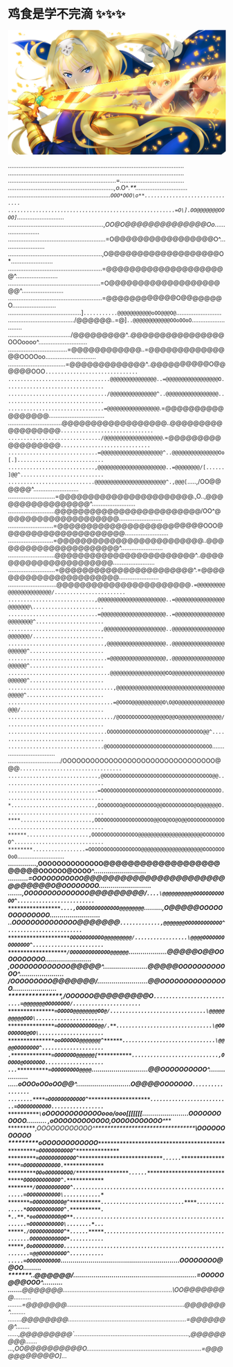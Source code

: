 # 鸡食是学不完滴 ✨✨✨
![1](73317336_p0.jpg)

.....................................................................................................
.....................................................................................................
..............................................................=....*.................................
.............................................................,o*.O^*.**..............................
...........................................................`OOO*OOO\o**..............................
......................................................=O\].OO@@@@@@@OOOO]`...........................
.......................................................,OO@O@@@@@@@@@@@@@@Oo*........................
........................................................=O@@@@@@@@@@@@@@@@@O^........................
......................................................,O@@@@@@@@@@@@@@@@@@@O*........................
......................................................=@@@@@@@@@@@@@@@@@@@@@^........................
.....................................................=O@@@@@@@@@@@@@@@@@@@@@^........................
......................................................=@@@@@@@@@@@@O@@@@@@@O.........................
..........................................]`...........@@@@@@@@@@@oOO@@@O@`..........................
....................................../@@@@@@\..=@]`..@@@@@@@@@@@@OOoOOoO`...........................
..................................../@@@@@@@@@^..@@@@@@@@@@@@@@@@OOOoooo^............................
..................................=@@@@@@@@@@@@..=@@@@@@@\@@@@@@@@OOOOoo.............................
.................................=@@@@@@@@@@@@@^..@@@@@@@@@@O@@@@@@OOO`..............................
.................................@@@@@@@@@@@@@@@..=@@@@@@@@@@@@@@@@@O................................
................................/@@@@@@@@@@@@@@@^..@@@@@@@@@@@@@@@@@.................................
...............................=@@@@@@@@@@@@@@@@@`.=@@@@@@@@@@@@@@@@@................................
...............................@@@@@@@@@@@@@@@@@@\..@@@@@@@@@@@@@@@@@@`..............................
............................../@@@@@@@@@@@@@@@@@@@`.=@@@@@@@@@@@@@@@@@@`.............................
.............................=@@@@@@@@@@@@@@@@@@@@^..@@@@@@@@@@@@@@@Oo[.]............................
............................,@@@@@@@@@@@@@@@@@@@@@@..=@@@@@@@@/[......]@@^...........................
............................@@@@@@@@@@@@@@@@@@@@@@@^.,@@@[`.....,/OO@@@@@@^..........................
...........................=@@@@@@@@@@@@@@@@@@@@@@@\.,O..,@@@@@@@@@@@@@@@@@^.........................
...........................@@@@@@@@@@@@@@@@@@@@@@@@@/OO^@@@@@@@@@@@@@@@@@@@@.........................
..........................=@@@@@@@@@@@@@@@@@@@@@@@@@OOO@@@@@@@@@@@@@@@@@@@@@.........................
..........................=@@@@@@@@@@@@@@@@@@@@@@@@@..@@@@@@@@@@@@@@@@@@@@@@^........................
...........................@@@@@@@@@@@@@@@@@@@@@@@@^..@@@@@@@@@@@@@@@@@@@@@@\........................
...........................=@@@@@@@@@@@@@@@@@@@@@@@^.=@@@@@@@@@@@@@@@@@@@@@@@\.......................
............................@@@@@@@@@@@@@@@@@@@@@@@`.=@@@@@@@@@@@@@@@@@@@@@@@/.......................
............................,@@@@@@@@@@@@@@@@@@@@@@..=@@@@@@@@@@@@@@@@@@@@@@@\.......................
.............................=@@@@@@@@@@@@@@@@@@@@@..=@@@@@@@@@@@@@@@@@@@@@@@@^......................
..............................,@@@@@@@@@@@@@@@@@@@@..@@@@@@@@@@@@@@@@@@@@@@@@/.......................
...............................,@@@@@@@@@@@@@@@@@@@..@@@@@@@@@@@@@@@@@@@@@@@^........................
................................=@@@@@@@@@@@@@@@@@@,.@@@@@@@@@@@@@@@@@@@@@@@^........................
.................................@@@@@@@@@@@@@@@@@@OO@@@@@@@@@@@@@@@@@@@@@@@^........................
..................................,@@@@@@@@@@@@@@@@@@@@@@@@@@@@@@@@@@@@@@@@^.........................
..................................=@OOOO@@@@@@@@@@O\O@O@@@@@@@@@@@@@@@@@@/...........................
................................../@OOOOOOOOOO@@@@@O@@O@@@@@@@@@@@@@@/...............................
................................OOOOOOOOOOOOOOOOOOOOOOOOOOOOOOO@@^...................................
...............................@OOOOOOOOOOOOOOOOOOOOOOOOOOOOOOOOOO`..................................
............................../OOOOOOOOOOOOOOOOOOOOOOOOOOOOOOOOO@@@`.................................
.............................,@OOOOOOOOOOOOOOOOOOOOOOOOOOOOOOOOOOO@@.................................
.............................=OOOOOOOOOOOOOOOOOOOOOOOOOOOOOOOOOOOOOOO................................
*...........................,OOOOOOOO@OOOOOOOOOO@@OOOOOOOOOO@O@@@@@@O................................
****.......................,OOOOOOOOOOOOOOOOOOO@@OO@OO@O@@OOOOOOOOOOOO...............................
******....................,OOOOOOOOOOOOOOO@@@@@@@@@@@@@@@@@@@@@OOOOOOOO^.............................
********.................=OOOOOOOOOOOOOOOOO@@@@@@@@@@@@@@@@@@@@OOOOOOOOoO`...........................
**********..............,OOOOOOOOOOOOOO@@@@@@@@@@@@@@@@@@@@@@@@OOOOOO@OOOO^..........................
*************..........=OOOOOOOOOOO@@@@@@@@@@@@@@@@@@@@@@@@@@@@@@O@OOOOOOOO..........................
***************.......,OOOOOOOOOOOOOO@@@@@@@@@/`....\@@@@@@@@@@OOOOOOOOOOOO^.........................
*****************....,OOOOOOOOOOOOOO@@@@@@@@`.........,O@@@@@OOOOOOOOOOOOOO\.........................
*******************..OOOOOOOOOOOOOO@@@@@@@`.............,@@@@@@@OOOOOOOOOOOO^........................
********************OOOOOOOOOOO@@@@@@@@@/.................\@@@@OOOOOOOOOOOOOO^.......................
*******************/OOOOOOOOOOOOO@@@@@@`...................\@@@@@O@@OOOOOOOOOO.......................
******************,OOOOOOOOOOOOO@@@@@^......................\@@@@@OOOOOOOOOOOO^......................
******************/OOOOOOOOO@@@@@@@/.........................\@@OOOOOOOOOOOOOOO......................
****************,/OOOOOO@@@@@@@@@O`...........................=@@@@@@@OOOOOOOO/......................
***************=OOOOO@@@@@@@@OO@/...............................\@@@@@@@@@@OOO\......................
***************=OOOOOOOOOOOOO@@/.**...............................\@OOOOOOOO@OO\.....................
***************ooOOOOOO@@@@@@@^******..............................\@@@@OOOOOOOO^....................
.*************=OOOOOOO@@@@@@[***********............................,OOOOO@OOOOOOO...................
...**********=OOOOOOOOO@@@@`**************............................@@OOOOOOOOOO^..................
.....********oOOOoOOoOO@@^******************...........................O@@@@OOOOOOO`.................
........****=OOOOOOOOOOOO^********************..........................=OOOOOOOOOOO.................
**********\`oOOOOOOOOOOOOooo/ooo[[[[[[[**********.....*..................OOOOOOOOOOO\......******....
**********,oOOOOOOOOOOOO*************************************************,OOOOOOOOOOO^***************
**********,OOOOOOOOOOOO^**************************************************\OOOOOOOOOOO***************
**********oOOOOOOOOOOOO`**************************************************=OOOOOOOOOOO^**************
*********=OOOOOOOOOOOO^***************************......******************=OOOOOOOOOOOO.*************
*********OOoOOOOOOOOO/*****************......******************************OOOOOOOOOOOO^.************
********/OOOOOOOOOOO^......................................................=OOOOOOOOOOO\............*
*******=OOOOOOOOOO@^**********...........................****..............*OOOOOOOOOOOO^.**********.
*..**.*ooOOOOOOOO@O**.......................................................=OOOOOOOOOOO\........*...
*****./OOOOOOOOOOO^*......*****..............................................OOOOOOOOOOOO*...........
*****,OoOOOOOOOOOO...........................................................=@@OOOOOOOOO^...........
.....=OOOOOOOOOOO`...........................................................*OOOOOOOO@@OO**.........
*******..\@@@@@@/.............................................................=OOOOO@@@OOO^..........
.......**@@@@@@@...............................................................\OO@@@@@@@@\..........
........=@@@@@@@....................................................................@@@@@@@^.........
........@@@@@@@@....................................................................=@@@@@@@^........
......,@@@@@@@@@`..................................................................,@@@@@@@@@\.......
...,OO@@@@@@@@@@O..................................................................=@@@@@@@@@@@O]*...

